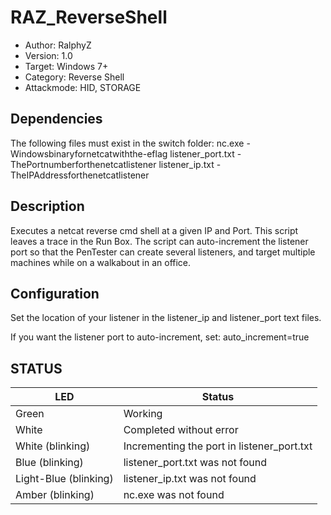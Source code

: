# RAZ_ReverseShell
* Author: RalphyZ 
* Version: 1.0
* Target: Windows 7+
* Category: Reverse Shell
* Attackmode: HID, STORAGE

## Dependencies
The following files must exist in the switch folder:
nc.exe - Windowsbinaryfornetcatwiththe-eflag
listener_port.txt - ThePortnumberforthenetcatlistener
listener_ip.txt - TheIPAddressforthenetcatlistener
 
## Description
Executes a netcat reverse cmd shell at a given IP and Port.  This script leaves a trace in the Run Box.  The script can auto-increment the listener port so that the PenTester can create several listeners, and target multiple machines while on a walkabout in an office.  

## Configuration
Set the location of your listener in the listener_ip and listener_port text files.  

If you want the listener port to auto-increment, set:
auto_increment=true

## STATUS
| LED                   | Status                                     |
| --------------------- | ------------------------------------------ |
| Green                 | Working                                    | 
| White                 | Completed without error                    | 
| White (blinking)      | Incrementing the port in listener_port.txt | 
| Blue (blinking)       | listener_port.txt was not found            | 
| Light-Blue (blinking) | listener_ip.txt was not found              | 
| Amber (blinking)      | nc.exe was not found                       |